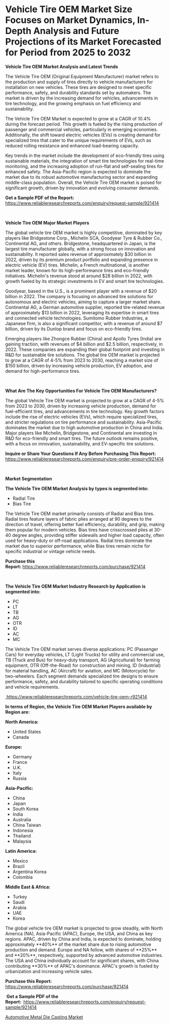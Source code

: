 <p><h1>Vehicle Tire OEM Market Size Focuses on Market Dynamics, In-Depth Analysis and Future Projections of its Market Forecasted for Period from 2025 to 2032</h1></p><p><strong>Vehicle Tire OEM Market Analysis and Latest Trends</strong></p>
<p><p>The Vehicle Tire OEM (Original Equipment Manufacturer) market refers to the production and supply of tires directly to vehicle manufacturers for installation on new vehicles. These tires are designed to meet specific performance, safety, and durability standards set by automakers. The market is driven by the increasing demand for vehicles, advancements in tire technology, and the growing emphasis on fuel efficiency and sustainability.</p><p>The Vehicle Tire OEM Market is expected to grow at a CAGR of 10.4% during the forecast period. This growth is fueled by the rising production of passenger and commercial vehicles, particularly in emerging economies. Additionally, the shift toward electric vehicles (EVs) is creating demand for specialized tires that cater to the unique requirements of EVs, such as reduced rolling resistance and enhanced load-bearing capacity.</p><p>Key trends in the market include the development of eco-friendly tires using sustainable materials, the integration of smart tire technologies for real-time monitoring, and the increasing adoption of run-flat and self-sealing tires for enhanced safety. The Asia-Pacific region is expected to dominate the market due to its robust automotive manufacturing sector and expanding middle-class population. Overall, the Vehicle Tire OEM market is poised for significant growth, driven by innovation and evolving consumer demands.</p></p>
<p><strong>Get a Sample PDF of the Report:&nbsp;</strong> <a href="https://www.reliableresearchreports.com/enquiry/request-sample/921414?utm_campaign=2009&utm_medium=2&utm_source=Github&utm_content=ia&utm_term=23012025&utm_id=vehicle-tire-oem">https://www.reliableresearchreports.com/enquiry/request-sample/921414</a></p>
<p>&nbsp;</p>
<p><strong>Vehicle Tire OEM Major Market Players</strong></p>
<p><p>The global vehicle tire OEM market is highly competitive, dominated by key players like Bridgestone Corp., Michelin SCA, Goodyear Tyre & Rubber Co., Continental AG, and others. Bridgestone, headquartered in Japan, is the largest tire manufacturer globally, with a strong focus on innovation and sustainability. It reported sales revenue of approximately $30 billion in 2022, driven by its premium product portfolio and expanding presence in electric vehicle (EV) tires. Michelin, a French multinational, is another market leader, known for its high-performance tires and eco-friendly initiatives. Michelin's revenue stood at around $28 billion in 2022, with growth fueled by its strategic investments in EV and smart tire technologies.</p><p>Goodyear, based in the U.S., is a prominent player with a revenue of $20 billion in 2022. The company is focusing on advanced tire solutions for autonomous and electric vehicles, aiming to capture a larger market share. Continental AG, a German automotive supplier, reported tire-related revenue of approximately $13 billion in 2022, leveraging its expertise in smart tires and connected vehicle technologies. Sumitomo Rubber Industries, a Japanese firm, is also a significant competitor, with a revenue of around $7 billion, driven by its Dunlop brand and focus on eco-friendly tires.</p><p>Emerging players like Zhongce Rubber (China) and Apollo Tyres (India) are gaining traction, with revenues of $4 billion and $2.5 billion, respectively, in 2022. These companies are expanding their global footprint and investing in R&D for sustainable tire solutions. The global tire OEM market is projected to grow at a CAGR of 4-5% from 2023 to 2030, reaching a market size of $150 billion, driven by increasing vehicle production, EV adoption, and demand for high-performance tires.</p></p>
<p>&nbsp;</p>
<p><strong>What Are The Key Opportunities For Vehicle Tire OEM Manufacturers?</strong></p>
<p><p>The global Vehicle Tire OEM market is projected to grow at a CAGR of 4-5% from 2023 to 2030, driven by increasing vehicle production, demand for fuel-efficient tires, and advancements in tire technology. Key growth factors include the rise of electric vehicles (EVs), which require specialized tires, and stricter regulations on tire performance and sustainability. Asia-Pacific dominates the market due to high automotive production in China and India. Major players like Michelin, Bridgestone, and Continental are investing in R&D for eco-friendly and smart tires. The future outlook remains positive, with a focus on innovation, sustainability, and EV-specific tire solutions.</p></p>
<p><strong>Inquire or Share Your Questions If Any Before Purchasing This Report:</strong> <a href="https://www.reliableresearchreports.com/enquiry/pre-order-enquiry/921414?utm_campaign=2009&utm_medium=2&utm_source=Github&utm_content=ia&utm_term=23012025&utm_id=vehicle-tire-oem">https://www.reliableresearchreports.com/enquiry/pre-order-enquiry/921414</a></p>
<p>&nbsp;</p>
<p><strong>Market Segmentation</strong></p>
<p><strong>The Vehicle Tire OEM Market Analysis by types is segmented into:</strong></p>
<p><ul><li>Radial Tire</li><li>Bias Tire</li></ul></p>
<p><p>The Vehicle Tire OEM market primarily consists of Radial and Bias tires. Radial tires feature layers of fabric plies arranged at 90 degrees to the direction of travel, offering better fuel efficiency, durability, and grip, making them popular for modern vehicles. Bias tires have crisscrossed plies at 30-40 degree angles, providing stiffer sidewalls and higher load capacity, often used for heavy-duty or off-road applications. Radial tires dominate the market due to superior performance, while Bias tires remain niche for specific industrial or vintage vehicle needs.</p></p>
<p><strong>Purchase this Report:&nbsp;</strong><a href="https://www.reliableresearchreports.com/purchase/921414?utm_campaign=2009&utm_medium=2&utm_source=Github&utm_content=ia&utm_term=23012025&utm_id=vehicle-tire-oem">https://www.reliableresearchreports.com/purchase/921414</a></p>
<p>&nbsp;</p>
<p><strong>The Vehicle Tire OEM Market Industry Research by Application is segmented into:</strong></p>
<p><ul><li>PC</li><li>LT</li><li>TB</li><li>AG</li><li>OTR</li><li>ID</li><li>AC</li><li>MC</li></ul></p>
<p><p>The Vehicle Tire OEM market serves diverse applications: PC (Passenger Cars) for everyday vehicles, LT (Light Trucks) for utility and commercial use, TB (Truck and Bus) for heavy-duty transport, AG (Agricultural) for farming equipment, OTR (Off-the-Road) for construction and mining, ID (Industrial) for material handling, AC (Aircraft) for aviation, and MC (Motorcycle) for two-wheelers. Each segment demands specialized tire designs to ensure performance, safety, and durability tailored to specific operating conditions and vehicle requirements.</p></p>
<p><a href="https://www.reliableresearchreports.com/vehicle-tire-oem-r921414?utm_campaign=2009&utm_medium=2&utm_source=Github&utm_content=ia&utm_term=23012025&utm_id=vehicle-tire-oem">&nbsp;https://www.reliableresearchreports.com/vehicle-tire-oem-r921414</a></p>
<p><strong>In terms of Region, the Vehicle Tire OEM Market Players available by Region are:</strong></p>
<p>
    <p> <strong> North America: </strong>
        <ul>
            <li>United States</li>
            <li>Canada</li>
        </ul>
        </p> 
    <p> <strong> Europe: </strong>
        <ul>
            <li>Germany</li>
            <li>France</li>
            <li>U.K.</li>
            <li>Italy</li>
            <li>Russia</li>
        </ul>
        </p> 
    <p> <strong> Asia-Pacific: </strong>
        <ul>
            <li>China</li>
            <li>Japan</li>
            <li>South Korea</li>
            <li>India</li>
            <li>Australia</li>
            <li>China Taiwan</li>
            <li>Indonesia</li>
            <li>Thailand</li>
            <li>Malaysia</li>
        </ul>
        </p> 
    <p> <strong> Latin America: </strong>
        <ul>
            <li>Mexico</li>
            <li>Brazil</li>
            <li>Argentina Korea</li>
            <li>Colombia</li>
        </ul>
        </p> 
    <p> <strong> Middle East & Africa: </strong>
        <ul>
            <li>Turkey</li>
            <li>Saudi</li>
            <li>Arabia</li>
            <li>UAE</li>
            <li>Korea</li>
        </ul>
    </p>
    </p>
<p><p>The global vehicle tire OEM market is projected to grow steadily, with North America (NA), Asia-Pacific (APAC), Europe, the USA, and China as key regions. APAC, driven by China and India, is expected to dominate, holding approximately **40%** of the market share due to rising automotive production and demand. Europe and NA follow, with shares of **25%** and **20%**, respectively, supported by advanced automotive industries. The USA and China individually account for significant shares, with China contributing **30%** of APAC's dominance. APAC's growth is fueled by urbanization and increasing vehicle sales.</p></p>
<p><strong>Purchase this Report: </strong><a href="https://www.reliableresearchreports.com/purchase/921414?utm_campaign=2009&utm_medium=2&utm_source=Github&utm_content=ia&utm_term=23012025&utm_id=vehicle-tire-oem">https://www.reliableresearchreports.com/purchase/921414</a></p>
<p>&nbsp;<strong>Get a Sample PDF of the Report:&nbsp;&nbsp;</strong><a href="https://www.reliableresearchreports.com/enquiry/request-sample/921414?utm_campaign=2009&utm_medium=2&utm_source=Github&utm_content=ia&utm_term=23012025&utm_id=vehicle-tire-oem">https://www.reliableresearchreports.com/enquiry/request-sample/921414</a></p>
<p><strong></strong></p>
<p><p><a href="https://github.com/marloy8/Market-Research-Report-List-6/blob/main/automotive-metal-die-casting-market.md?utm_campaign=2009&utm_medium=2&utm_source=Github&utm_content=ia&utm_term=23012025&utm_id=vehicle-tire-oem">Automotive Metal Die Casting Market</a></p></p>